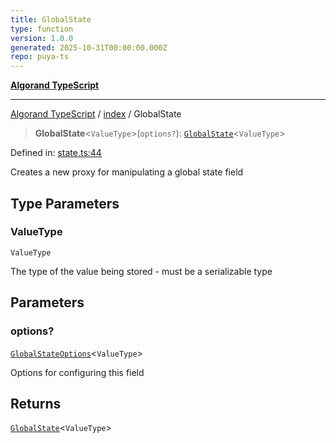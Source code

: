 ```yaml
---
title: GlobalState
type: function
version: 1.0.0
generated: 2025-10-31T00:00:00.000Z
repo: puya-ts
---
```


[**Algorand TypeScript**](/reference/algorand-typescript/api/readme/)

---

[Algorand TypeScript](docs/_md/modules) / [index](docs/_md/index/README) / GlobalState

> **GlobalState**\<`ValueType`\>(`options?`): [`GlobalState`](/reference/algorand-typescript/api/index/type-aliases/globalstate/)\<`ValueType`\>

Defined in: [state.ts:44](https://github.com/algorandfoundation/puya-ts/blob/main/packages/algo-ts/src/state.ts#L44)

Creates a new proxy for manipulating a global state field

## Type Parameters

### ValueType

`ValueType`

The type of the value being stored - must be a serializable type

## Parameters

### options?

[`GlobalStateOptions`](/reference/algorand-typescript/api/index/type-aliases/globalstateoptions/)\<`ValueType`\>

Options for configuring this field

## Returns

[`GlobalState`](/reference/algorand-typescript/api/index/type-aliases/globalstate/)\<`ValueType`\>
